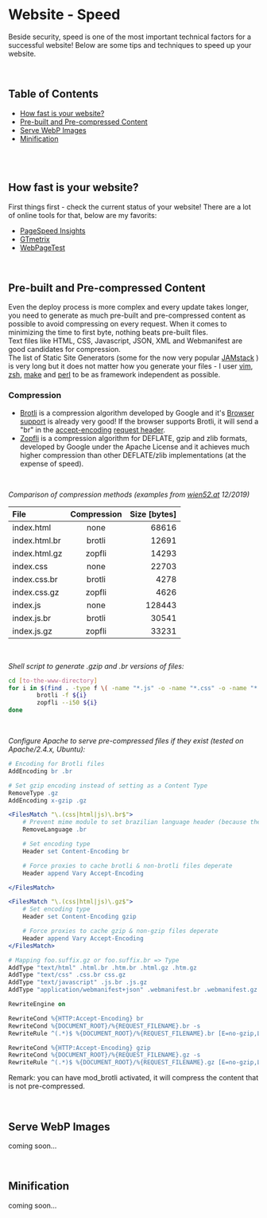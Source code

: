 # Website - Speed
Beside security, speed is one of the most important technical factors for a successful website! Below are some tips and techniques to speed up your website.

<br/>

## Table of Contents
* [How fast is your website?](#how-fast-is-your-website)
* [Pre-built and Pre-compressed Content](#static-pre-compressed-content)
* [Serve WebP Images](#webp-images)
* [Minification](#minification)

<br/>

<br/>

## How fast is your website?
First things first - check the current status of your website! There are a lot of online tools for that, below are my favorits: 
* <a href="https://developers.google.com/speed/pagespeed/insights/" target="_blank">PageSpeed Insights</a>
* <a href="https://gtmetrix.com/" target="_blank">GTmetrix</a>
* <a href="https://www.webpagetest.org/" target="_blank">WebPageTest</a>

<br/>

## Pre-built and Pre-compressed Content
Even the deploy process is more complex and every update takes longer, you need to generate as much pre-built and pre-compressed content as possible to avoid compressing on every request. When it comes to minimizing the time to first byte, nothing beats pre-built files.
<br/>Text files like HTML, CSS, Javascript, JSON, XML and Webmanifest are good candidates for compression.
<br/>The list of Static Site Generators (some for the now very popular [JAMstack](https://www.staticgen.com/) ) is very long but it does not matter how you generate your files - I user [vim](https://www.vim.org/), [zsh](https://en.wikipedia.org/wiki/Z_shell), [make](https://www.gnu.org/software/make/) and [perl](https://www.perl.org/) to be as framework independent as possible.

### Compression
* <a href="https://github.com/google/brotli">Brotli</a> is a compression algorithm developed by Google and it's <a href="https://caniuse.com/#feat=brotli" target="_blank">Browser support</a> is already very good!
If the browser supports Brotli, it will send a "br" in the <a href="https://developer.mozilla.org/en-US/docs/Web/HTTP/Headers/Accept-Encoding" target="_blank">accept-encoding</a> <a href="https://developer.mozilla.org/en-US/docs/Web/HTTP/Headers" target="_blank">request header</a>.
* <a href="https://github.com/google/zopfli">Zopfli</a> is a compression algorithm for DEFLATE, gzip and zlib formats, developed by Google under the Apache License and it achieves much higher compression than other DEFLATE/zlib implementations (at the expense of speed).

<br/>

*Comparison of compression methods (examples from [wien52.at](https://wien52.at/) 12/2019)*

| File | Compression | Size [bytes] |
|:---|:---:|---:|
| index.html    |     none    |        68616 |
| index.html.br |    brotli   |        12691 |
| index.html.gz |    zopfli   |        14293 |
| index.css     |     none    |        22703 |
| index.css.br  |    brotli   |         4278 |
| index.css.gz  |    zopfli   |         4626 |
| index.js      |     none    |       128443 |
| index.js.br   |    brotli   |        30541 |
| index.js.gz   |    zopfli   |        33231 |

<br/>

*Shell script to generate .gzip and .br versions of files:*
```bash
cd [to-the-www-directory]
for i in $(find . -type f \( -name "*.js" -o -name "*.css" -o -name "*.html" -o -name "*.webmanifest" \) ); do
        brotli -f ${i}
        zopfli --i50 ${i}
done
```
<br>

*Configure Apache to serve pre-compressed files if they exist (tested on Apache/2.4.x, Ubuntu):*
```apache
# Encoding for Brotli files
AddEncoding br .br

# Set gzip encoding instead of setting as a Content Type
RemoveType .gz
AddEncoding x-gzip .gz

<FilesMatch "\.(css|html|js)\.br$">
	# Prevent mime module to set brazilian language header (because the file ends with .br)
	RemoveLanguage .br

	# Set encoding type
	Header set Content-Encoding br

	# Force proxies to cache brotli & non-brotli files deperate
	Header append Vary Accept-Encoding

</FilesMatch>

<FilesMatch "\.(css|html|js)\.gz$">
	# Set encoding type
	Header set Content-Encoding gzip

	# Force proxies to cache gzip & non-gzip files deperate
	Header append Vary Accept-Encoding
</FilesMatch>

# Mapping foo.suffix.gz or foo.suffix.br => Type
AddType "text/html" .html.br .htm.br .html.gz .htm.gz
AddType "text/css" .css.br css.gz
AddType "text/javascript" .js.br .js.gz
AddType "application/webmanifest+json" .webmanifest.br .webmanifest.gz

RewriteEngine on

RewriteCond %{HTTP:Accept-Encoding} br
RewriteCond %{DOCUMENT_ROOT}/%{REQUEST_FILENAME}.br -s
RewriteRule ^(.*)$ %{DOCUMENT_ROOT}/%{REQUEST_FILENAME}.br [E=no-gzip,L]

RewriteCond %{HTTP:Accept-Encoding} gzip
RewriteCond %{DOCUMENT_ROOT}/%{REQUEST_FILENAME}.gz -s
RewriteRule ^(.*)$ %{DOCUMENT_ROOT}/%{REQUEST_FILENAME}.gz [E=no-gzip,L]
```

Remark: you can have mod_brotli activated, it will compress the content that is not pre-compressed.


<br/>


## Serve WebP Images
coming soon...

<br/>


## Minification
coming soon...


<!--
Make the Web Faster: 
Serve WebP Images to Speed Up Your Website

WebP is an image format for lossy and lossless compression, currently developed by Google.

*** example cwebp aufruf
*** Statistik w52 Vergleich aller xxxxx JPEGs mit same Quality Index zu webp

Usage:
1) as HTML5 picture element
<picture>
  <source srcset="logo.webp" type="image/webp">
  <img src="logo.png" alt="logo">
</picture>
2) transparent, via Apache mod_rewrite
*** example von w52



WebP wikipedia documentation: https://en.wikipedia.org/wiki/WebP
WebP documentation from Google: https://developers.google.com/speed/webp
WebP CLI tool documentation from Google: https://developers.google.com/speed/webp/docs/cwebp
WebP browser support: https://caniuse.com/#search=webp



cwebp -m 6 -pass 10 -mt -q 80
https://medium.com/@vinhlh/how-i-apply-webp-for-optimizing-images-9b11068db349



Content Negotiation.
https://www.igvita.com/2013/05/01/deploying-webp-via-accept-content-negotiation/
https://medium.com/@vinhlh/how-i-apply-webp-for-optimizing-images-9b11068db349


https://en.wikipedia.org/wiki/WebP
WebP is an image format employing both lossy and lossless compression. It is currently developed by Google, based on technology acquired with the purchase of On2 Technologies.

-->

